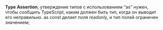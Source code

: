 **Type** **Assertion**, утверждение типов с использованием “as” нужен, чтобы сообщить TypeScript, каким должен быть тип, когда он выводит его неправильно. as const делает поля readonly, и тип полей ограничен значением;